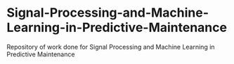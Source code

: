 # Signal-Processing-and-Machine-Learning-in-Predictive-Maintenance
Repository of work done for Signal Processing and Machine Learning in Predictive Maintenance
